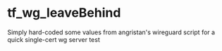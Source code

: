 # tf_wg_leaveBehind


Simply hard-coded some values from angristan's wireguard script for a quick single-cert wg server 
test
